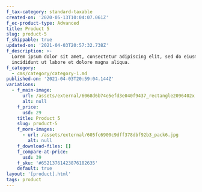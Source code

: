 ```yaml
---
f_tax-category: standard-taxable
created-on: '2020-05-13T10:04:07.061Z'
f_ec-product-type: Advanced
title: Product 5
slug: product-5
f_shippable: true
updated-on: '2021-04-03T20:57:32.738Z'
f_description: >-
  Lorem ipsum dolor sit amet, consectetur adipiscing elit, sed do eiusmod tempor
  incididunt ut labore et dolore magna aliqua. 
f_category:
  - cms/category/category-1.md
published-on: '2021-04-03T20:59:04.144Z'
variations:
  - f_main-image:
      url: /assets/external/6068d6b74e5efd3e040f9437_rectangle2096402x.jpg
      alt: null
    f_price:
      usd: 29
    title: Product 5
    slug: product-5
    f_more-images:
      - url: /assets/external/605fc6900c9dff378dbf92b3_pack6.jpg
        alt: null
    f_download-files: []
    f_compare-at-price:
      usd: 39
    f_sku: '#65213761423876182635'
    default: true
layout: '[product].html'
tags: product
---
```



